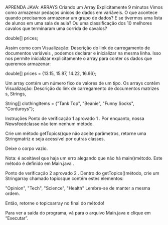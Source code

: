 APRENDA JAVA: ARRAYS
Criando um Array Explicitamente
9 minutos
Vimos como armazenar pedaços únicos de dados em variáveis. O que acontece quando precisamos armazenar um grupo de dados? E se tivermos uma lista de alunos em uma sala de aula? Ou uma classificação dos 10 melhores cavalos que terminaram uma corrida de cavalos?

double[] prices;

Assim como com
Visualização: Descrição do link de carregamento de documentos
variáveis
, podemos declarar e inicializar na mesma linha. Isso nos permite inicializar explicitamente o array para conter os dados que queremos armazenar:

double[] prices = {13.15, 15.87, 14.22, 16.66};

Um array contém um número fixo de valores de um tipo. Os arrays contêm
Visualização: Descrição do link de carregamento de documentos
matrizes
s, Strings,

String[] clothingItems = {"Tank Top", "Beanie", "Funny Socks", "Corduroys"};

Instruções
Ponto de verificação 1 aprovado
1 .
Por enquanto, nossa Newsfeedclasse não tem nenhum método.

Crie um método getTopics()que não aceite parâmetros, retorne uma Stringmatriz e seja acessível por outras classes.

Deixe o corpo vazio.

Nota: é aceitável que haja um erro alegando que não há main()método. Este método é definido em Main.java .

Ponto de verificação 2 aprovado
2 .
Dentro do getTopics()método, crie um Stringarray chamado topicsque contém estes elementos:

"Opinion", "Tech", "Science", "Health" 
Lembre-se de manter a mesma ordem.

Então, retorne o topicsarray no final do método!

Para ver a saída do programa, vá para o arquivo Main.java e clique em “Executar”.